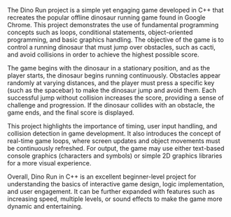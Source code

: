 The Dino Run project is a simple yet engaging game developed in C++ that recreates the popular offline dinosaur running game found in Google Chrome. This project demonstrates the use of fundamental programming concepts such as loops, conditional statements, object-oriented programming, and basic graphics handling. The objective of the game is to control a running dinosaur that must jump over obstacles, such as cacti, and avoid collisions in order to achieve the highest possible score.

The game begins with the dinosaur in a stationary position, and as the player starts, the dinosaur begins running continuously. Obstacles appear randomly at varying distances, and the player must press a specific key (such as the spacebar) to make the dinosaur jump and avoid them. Each successful jump without collision increases the score, providing a sense of challenge and progression. If the dinosaur collides with an obstacle, the game ends, and the final score is displayed.

This project highlights the importance of timing, user input handling, and collision detection in game development. It also introduces the concept of real-time game loops, where screen updates and object movements must be continuously refreshed. For output, the game may use either text-based console graphics (characters and symbols) or simple 2D graphics libraries for a more visual experience.

Overall, Dino Run in C++ is an excellent beginner-level project for understanding the basics of interactive game design, logic implementation, and user engagement. It can be further expanded with features such as increasing speed, multiple levels, or sound effects to make the game more dynamic and entertaining.
